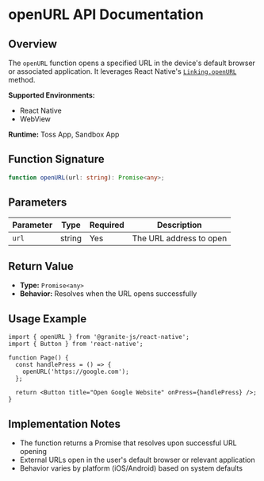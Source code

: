 # openURL API Documentation

## Overview
The `openURL` function opens a specified URL in the device's default browser or associated application. It leverages React Native's [`Linking.openURL`](https://reactnative.dev/docs/0.72/linking#openurl) method.

**Supported Environments:**
- React Native
- WebView

**Runtime:** Toss App, Sandbox App

## Function Signature

```typescript
function openURL(url: string): Promise<any>;
```

## Parameters

| Parameter | Type | Required | Description |
|-----------|------|----------|-------------|
| `url` | string | Yes | The URL address to open |

## Return Value

- **Type:** `Promise<any>`
- **Behavior:** Resolves when the URL opens successfully

## Usage Example

```tsx
import { openURL } from '@granite-js/react-native';
import { Button } from 'react-native';

function Page() {
  const handlePress = () => {
    openURL('https://google.com');
  };

  return <Button title="Open Google Website" onPress={handlePress} />;
}
```

## Implementation Notes

- The function returns a Promise that resolves upon successful URL opening
- External URLs open in the user's default browser or relevant application
- Behavior varies by platform (iOS/Android) based on system defaults
